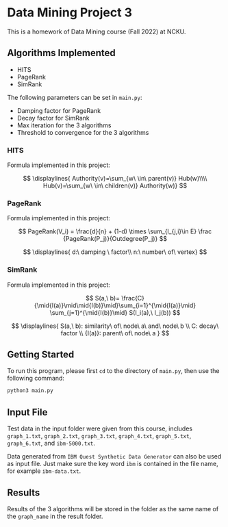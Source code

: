 # Data Mining Project 3

This is a homework of Data Mining course (Fall 2022) at NCKU.

## Algorithms Implemented

- HITS
- PageRank
- SimRank

The following parameters can be set in `main.py`:

- Damping factor for PageRank
- Decay factor for SimRank
- Max iteration for the 3 algorithms
- Threshold to convergence for the 3 algorithms

### HITS

Formula implemented in this project:

$$
\displaylines{
Authority(v)=\sum_{w\ \in\  parent(v)} Hub(w)\\\\
Hub(v)=\sum_{w\ \in\  children(v)} Authority(w)}
$$

### PageRank

Formula implemented in this project:

$$
PageRank(V_i) = \frac{d}{n} + (1-d) \times \sum_{l_{j,i}\in E} \frac {PageRank(P_j)}{Outdegree(P_j)}
$$

$$
\displaylines{
d:\ damping \ factor\\
n:\ number\  of\ vertex}
$$

### SimRank

Formula implemented in this project:

$$
S(a,\ b)= \frac{C}{\mid{I(a)}\mid\mid{I(b)}\mid}\sum_{i=1}^{\mid{I(a)}\mid} \sum_{j=1}^{\mid{I(b)}\mid} S(I_i(a),\ I_j(b))
$$

$$ 
\displaylines{ S(a,\ b): similarity\ of\ node\ a\ and\ node\ b \\
C: decay\ factor \\
{I(a)}: parent\ of\ node\ a }
$$

## Getting Started

To run this program, please first `cd` to the directory of `main.py`, then use the following command:

```bash
python3 main.py
```

## Input File

Test data in the input folder were given from this course, includes `graph_1.txt`, `graph_2.txt`, `graph_3.txt`, `graph_4.txt`, `graph_5.txt`, `graph_6.txt`, and `ibm-5000.txt`.

Data generated from `IBM Quest Synthetic Data Generator` can also be used as input file. Just make sure the key word `ibm` is contained in the file name, for example `ibm-data.txt`.

## Results

Results of the 3 algorithms will be stored in the folder as the same name of the `graph_name` in the result folder.